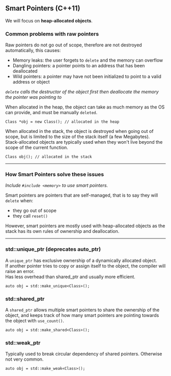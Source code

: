## Smart Pointers (C++11)
We will focus on **heap-allocated objects**.

### Common problems with raw pointers
Raw pointers do not go out of scope, therefore are not destroyed automatically, this causes:

- Memory leaks: the user forgets to ``delete`` and the memory can overflow
- Dangling pointers: a pointer points to an address that has been deallocated
- Wild pointers: a pointer may have not been initialized to point to a valid address or object

*``delete`` calls the destructor of the object first then deallocate the memory the pointer was pointing to*

When allocated in the heap, the object can take as much memory as the OS can provide, and must be manually ``deleted``.
```
Class *obj = new Class(); // allocated in the heap
```

When allocated in the stack, the object is destroyed when going out of scope, but is limited to the size of the stack itself (a few Megabytes).
<br>Stack-allocated objects are typically used when they won't live beyond the scope of the current function.
```
Class obj(); // allocated in the stack
```
---
### How Smart Pointers solve these issues
*Include ``#include <memory>`` to use smart pointers.*

Smart pointers are pointers that are self-managed, that is to say they will ``delete`` when:

- they go out of scope
- they call ``reset()``

However, smart pointers are mostly used with heap-allocated objects as the stack has its own rules of ownership and deallocation.

---
### std::unique_ptr (deprecates auto_ptr)
A ``unique_ptr``  has exclusive ownership of a dynamically allocated object.
<br>If another pointer tries to copy or assign itself to the object, the compiler will raise an error.
<br>Has less overhead than shared_ptr and usually more efficient.

```
auto obj = std::make_unique<Class>();
```

### std::shared_ptr
A ``shared_ptr`` allows multiple smart pointers to share the ownership of the object, and keeps track of how many smart pointers are pointing towards the object with ``use_count()``.

```
auto obj = std::make_shared<Class>();
```

### std::weak_ptr
Typically used to break circular dependency of shared pointers. Otherwise not very common.

```
auto obj = std::make_weak<Class>();
```